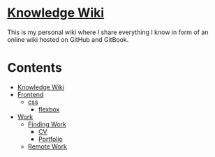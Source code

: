 # [Knowledge Wiki](https://josephgattuso.gitbook.io/knowledge)

This is my personal wiki where I share everything I know in form of an online
wiki hosted on GitHub and GitBook.

# Contents

- [Knowledge Wiki](README.md)
- [Frontend](frontend/frontend.md)
  - [css](frontend/css/css.md)
    - [flexbox](frontend/css/flexbox.md)
- [Work](work/work.md)
  - [Finding Work](work/finding-work/finding-work.md)
    - [CV](work/finding-work/cv.md)
    - [Portfolio](work/finding-work/portfolio.md)
  - [Remote Work](work/remote-work.md)

